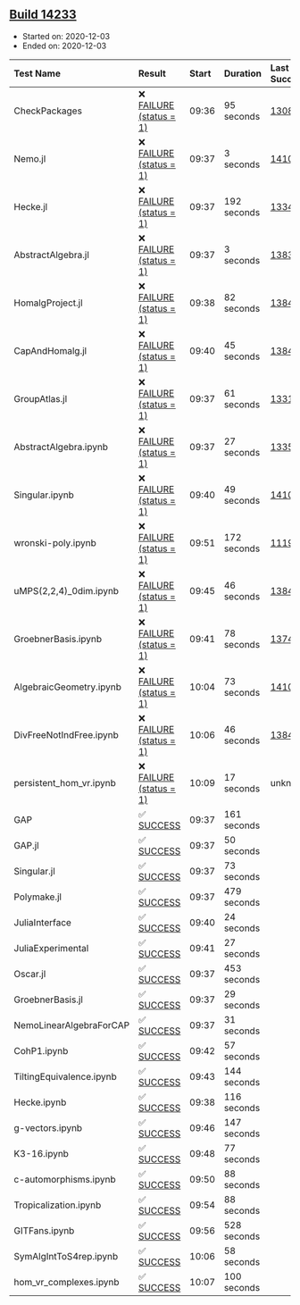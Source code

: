 ## [Build 14233](https://oscarci.mathematik.uni-kl.de/job/oscar/14233/)

* Started on: 2020-12-03
* Ended on: 2020-12-03

| Test Name    | Result | Start | Duration | Last Success | First Failure |
|:-------------|:-------|:------|:---------|:-------------|:--------------|
| CheckPackages | ❌ [FAILURE (status = 1)](https://oscarci.mathematik.uni-kl.de/job/oscar/14233/artifact/logs/build-14233/CheckPackages.log) | 09:36 | 95 seconds | [13085](https://oscarci.mathematik.uni-kl.de/job/oscar/13085/) | [13086](https://oscarci.mathematik.uni-kl.de/job/oscar/13086/) |
| Nemo.jl | ❌ [FAILURE (status = 1)](https://oscarci.mathematik.uni-kl.de/job/oscar/14233/artifact/logs/build-14233/Nemo.jl.log) | 09:37 | 3 seconds | [14101](https://oscarci.mathematik.uni-kl.de/job/oscar/14101/) | [14102](https://oscarci.mathematik.uni-kl.de/job/oscar/14102/) |
| Hecke.jl | ❌ [FAILURE (status = 1)](https://oscarci.mathematik.uni-kl.de/job/oscar/14233/artifact/logs/build-14233/Hecke.jl.log) | 09:37 | 192 seconds | [13341](https://oscarci.mathematik.uni-kl.de/job/oscar/13341/) | [13342](https://oscarci.mathematik.uni-kl.de/job/oscar/13342/) |
| AbstractAlgebra.jl | ❌ [FAILURE (status = 1)](https://oscarci.mathematik.uni-kl.de/job/oscar/14233/artifact/logs/build-14233/AbstractAlgebra.jl.log) | 09:37 | 3 seconds | [13837](https://oscarci.mathematik.uni-kl.de/job/oscar/13837/) | [13838](https://oscarci.mathematik.uni-kl.de/job/oscar/13838/) |
| HomalgProject.jl | ❌ [FAILURE (status = 1)](https://oscarci.mathematik.uni-kl.de/job/oscar/14233/artifact/logs/build-14233/HomalgProject.jl.log) | 09:38 | 82 seconds | [13845](https://oscarci.mathematik.uni-kl.de/job/oscar/13845/) | [13846](https://oscarci.mathematik.uni-kl.de/job/oscar/13846/) |
| CapAndHomalg.jl | ❌ [FAILURE (status = 1)](https://oscarci.mathematik.uni-kl.de/job/oscar/14233/artifact/logs/build-14233/CapAndHomalg.jl.log) | 09:40 | 45 seconds | [13845](https://oscarci.mathematik.uni-kl.de/job/oscar/13845/) | [13846](https://oscarci.mathematik.uni-kl.de/job/oscar/13846/) |
| GroupAtlas.jl | ❌ [FAILURE (status = 1)](https://oscarci.mathematik.uni-kl.de/job/oscar/14233/artifact/logs/build-14233/GroupAtlas.jl.log) | 09:37 | 61 seconds | [13311](https://oscarci.mathematik.uni-kl.de/job/oscar/13311/) | [13312](https://oscarci.mathematik.uni-kl.de/job/oscar/13312/) |
| AbstractAlgebra.ipynb | ❌ [FAILURE (status = 1)](https://oscarci.mathematik.uni-kl.de/job/oscar/14233/artifact/logs/build-14233/AbstractAlgebra.ipynb.log) | 09:37 | 27 seconds | [13355](https://oscarci.mathematik.uni-kl.de/job/oscar/13355/) | [13356](https://oscarci.mathematik.uni-kl.de/job/oscar/13356/) |
| Singular.ipynb | ❌ [FAILURE (status = 1)](https://oscarci.mathematik.uni-kl.de/job/oscar/14233/artifact/logs/build-14233/Singular.ipynb.log) | 09:40 | 49 seconds | [14101](https://oscarci.mathematik.uni-kl.de/job/oscar/14101/) | [14102](https://oscarci.mathematik.uni-kl.de/job/oscar/14102/) |
| wronski-poly.ipynb | ❌ [FAILURE (status = 1)](https://oscarci.mathematik.uni-kl.de/job/oscar/14233/artifact/logs/build-14233/wronski-poly.ipynb.log) | 09:51 | 172 seconds | [11192](https://oscarci.mathematik.uni-kl.de/job/oscar/11192/) | [11193](https://oscarci.mathematik.uni-kl.de/job/oscar/11193/) |
| uMPS(2,2,4)_0dim.ipynb | ❌ [FAILURE (status = 1)](https://oscarci.mathematik.uni-kl.de/job/oscar/14233/artifact/logs/build-14233/uMPS-2-2-4-_0dim.ipynb.log) | 09:45 | 46 seconds | [13841](https://oscarci.mathematik.uni-kl.de/job/oscar/13841/) | [13842](https://oscarci.mathematik.uni-kl.de/job/oscar/13842/) |
| GroebnerBasis.ipynb | ❌ [FAILURE (status = 1)](https://oscarci.mathematik.uni-kl.de/job/oscar/14233/artifact/logs/build-14233/GroebnerBasis.ipynb.log) | 09:41 | 78 seconds | [13748](https://oscarci.mathematik.uni-kl.de/job/oscar/13748/) | [13749](https://oscarci.mathematik.uni-kl.de/job/oscar/13749/) |
| AlgebraicGeometry.ipynb | ❌ [FAILURE (status = 1)](https://oscarci.mathematik.uni-kl.de/job/oscar/14233/artifact/logs/build-14233/AlgebraicGeometry.ipynb.log) | 10:04 | 73 seconds | [14101](https://oscarci.mathematik.uni-kl.de/job/oscar/14101/) | [14102](https://oscarci.mathematik.uni-kl.de/job/oscar/14102/) |
| DivFreeNotIndFree.ipynb | ❌ [FAILURE (status = 1)](https://oscarci.mathematik.uni-kl.de/job/oscar/14233/artifact/logs/build-14233/DivFreeNotIndFree.ipynb.log) | 10:06 | 46 seconds | [13845](https://oscarci.mathematik.uni-kl.de/job/oscar/13845/) | [13846](https://oscarci.mathematik.uni-kl.de/job/oscar/13846/) |
| persistent_hom_vr.ipynb | ❌ [FAILURE (status = 1)](https://oscarci.mathematik.uni-kl.de/job/oscar/14233/artifact/logs/build-14233/persistent_hom_vr.ipynb.log) | 10:09 | 17 seconds | unknown | unknown |
| GAP | ✅ [SUCCESS](https://oscarci.mathematik.uni-kl.de/job/oscar/14233/artifact/logs/build-14233/GAP.log) | 09:37 | 161 seconds |  |  |
| GAP.jl | ✅ [SUCCESS](https://oscarci.mathematik.uni-kl.de/job/oscar/14233/artifact/logs/build-14233/GAP.jl.log) | 09:37 | 50 seconds |  |  |
| Singular.jl | ✅ [SUCCESS](https://oscarci.mathematik.uni-kl.de/job/oscar/14233/artifact/logs/build-14233/Singular.jl.log) | 09:37 | 73 seconds |  |  |
| Polymake.jl | ✅ [SUCCESS](https://oscarci.mathematik.uni-kl.de/job/oscar/14233/artifact/logs/build-14233/Polymake.jl.log) | 09:37 | 479 seconds |  |  |
| JuliaInterface | ✅ [SUCCESS](https://oscarci.mathematik.uni-kl.de/job/oscar/14233/artifact/logs/build-14233/JuliaInterface.log) | 09:40 | 24 seconds |  |  |
| JuliaExperimental | ✅ [SUCCESS](https://oscarci.mathematik.uni-kl.de/job/oscar/14233/artifact/logs/build-14233/JuliaExperimental.log) | 09:41 | 27 seconds |  |  |
| Oscar.jl | ✅ [SUCCESS](https://oscarci.mathematik.uni-kl.de/job/oscar/14233/artifact/logs/build-14233/Oscar.jl.log) | 09:37 | 453 seconds |  |  |
| GroebnerBasis.jl | ✅ [SUCCESS](https://oscarci.mathematik.uni-kl.de/job/oscar/14233/artifact/logs/build-14233/GroebnerBasis.jl.log) | 09:37 | 29 seconds |  |  |
| NemoLinearAlgebraForCAP | ✅ [SUCCESS](https://oscarci.mathematik.uni-kl.de/job/oscar/14233/artifact/logs/build-14233/NemoLinearAlgebraForCAP.log) | 09:37 | 31 seconds |  |  |
| CohP1.ipynb | ✅ [SUCCESS](https://oscarci.mathematik.uni-kl.de/job/oscar/14233/artifact/logs/build-14233/CohP1.ipynb.log) | 09:42 | 57 seconds |  |  |
| TiltingEquivalence.ipynb | ✅ [SUCCESS](https://oscarci.mathematik.uni-kl.de/job/oscar/14233/artifact/logs/build-14233/TiltingEquivalence.ipynb.log) | 09:43 | 144 seconds |  |  |
| Hecke.ipynb | ✅ [SUCCESS](https://oscarci.mathematik.uni-kl.de/job/oscar/14233/artifact/logs/build-14233/Hecke.ipynb.log) | 09:38 | 116 seconds |  |  |
| g-vectors.ipynb | ✅ [SUCCESS](https://oscarci.mathematik.uni-kl.de/job/oscar/14233/artifact/logs/build-14233/g-vectors.ipynb.log) | 09:46 | 147 seconds |  |  |
| K3-16.ipynb | ✅ [SUCCESS](https://oscarci.mathematik.uni-kl.de/job/oscar/14233/artifact/logs/build-14233/K3-16.ipynb.log) | 09:48 | 77 seconds |  |  |
| c-automorphisms.ipynb | ✅ [SUCCESS](https://oscarci.mathematik.uni-kl.de/job/oscar/14233/artifact/logs/build-14233/c-automorphisms.ipynb.log) | 09:50 | 88 seconds |  |  |
| Tropicalization.ipynb | ✅ [SUCCESS](https://oscarci.mathematik.uni-kl.de/job/oscar/14233/artifact/logs/build-14233/Tropicalization.ipynb.log) | 09:54 | 88 seconds |  |  |
| GITFans.ipynb | ✅ [SUCCESS](https://oscarci.mathematik.uni-kl.de/job/oscar/14233/artifact/logs/build-14233/GITFans.ipynb.log) | 09:56 | 528 seconds |  |  |
| SymAlgIntToS4rep.ipynb | ✅ [SUCCESS](https://oscarci.mathematik.uni-kl.de/job/oscar/14233/artifact/logs/build-14233/SymAlgIntToS4rep.ipynb.log) | 10:06 | 58 seconds |  |  |
| hom_vr_complexes.ipynb | ✅ [SUCCESS](https://oscarci.mathematik.uni-kl.de/job/oscar/14233/artifact/logs/build-14233/hom_vr_complexes.ipynb.log) | 10:07 | 100 seconds |  |  |
